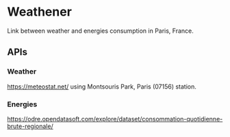 # Weathener
Link between weather and energies consumption in Paris, France.

## APIs

### Weather
https://meteostat.net/ using Montsouris Park, Paris (07156) station.

### Energies
https://odre.opendatasoft.com/explore/dataset/consommation-quotidienne-brute-regionale/